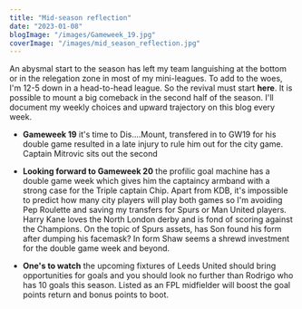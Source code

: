 ```yaml
---
title: "Mid-season reflection"
date: "2023-01-08"
blogImage: "/images/Gameweek_19.jpg"
coverImage: "/images/mid_season_reflection.jpg"
---
```


An abysmal start to the season has left my team languishing at the bottom or in the relegation zone in most of my mini-leagues. To add to the woes, I'm 12-5 down in a head-to-head league.
So the revival must start **here**. It is possible to mount a big comeback in the second half of the season. I'll document my weekly choices and upward trajectory on this blog every week.

- **Gameweek 19** it's time to Dis....Mount, transfered in to GW19 for his double game resulted in a late injury to rule him out for the city game. Captain Mitrovic sits out the second
- **Looking forward to Gameweek 20** the profilic goal machine has a double game week which gives him the captaincy armband with a strong case for the Triple captain Chip. Apart from KDB, it's impossible to predict how many city players will play both games so I'm avoiding Pep Roulette and saving my transfers for Spurs or Man United players. Harry Kane loves the North London derby and is fond of scoring against the Champions. On the topic of Spurs assets, has Son found his form after dumping his facemask? In form Shaw seems a shrewd investment for the double game week and beyond.

- **One's to watch** the upcoming fixtures of Leeds United should bring opportunities for goals and you should look no further than Rodrigo who has 10 goals this season. Listed as an FPL midfielder will boost the goal points return and bonus points to boot.
